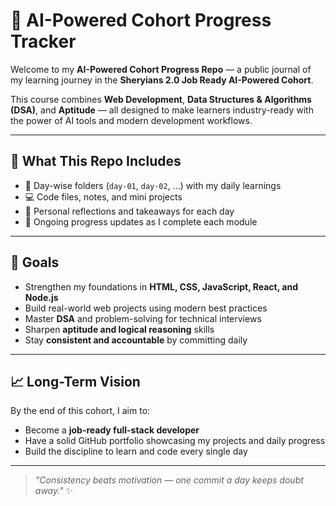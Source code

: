 # 🚀 AI-Powered Cohort Progress Tracker

Welcome to my **AI-Powered Cohort Progress Repo** — a public journal of my learning journey in the **Sheryians 2.0 Job Ready AI-Powered Cohort**.

This course combines **Web Development**, **Data Structures & Algorithms (DSA)**, and **Aptitude** — all designed to make learners industry-ready with the power of AI tools and modern development workflows.

---

## 🧠 What This Repo Includes
- 📅 Day-wise folders (`day-01`, `day-02`, ...) with my daily learnings  
- 💻 Code files, notes, and mini projects  
- 📝 Personal reflections and takeaways for each day  
- 🚧 Ongoing progress updates as I complete each module  

---

## 🎯 Goals
- Strengthen my foundations in **HTML, CSS, JavaScript, React, and Node.js**
- Build real-world web projects using modern best practices  
- Master **DSA** and problem-solving for technical interviews  
- Sharpen **aptitude and logical reasoning** skills  
- Stay **consistent and accountable** by committing daily  

---

## 📈 Long-Term Vision
By the end of this cohort, I aim to:
- Become a **job-ready full-stack developer**
- Have a solid GitHub portfolio showcasing my projects and daily progress
- Build the discipline to learn and code every single day  

---

> _"Consistency beats motivation — one commit a day keeps doubt away."_ ✨
